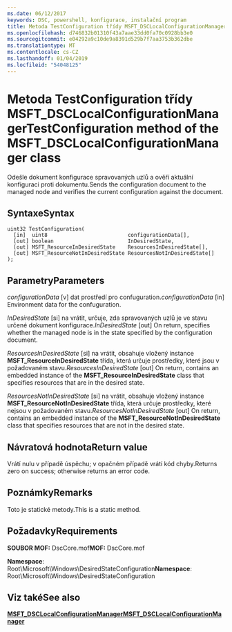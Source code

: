```yaml
---
ms.date: 06/12/2017
keywords: DSC, powershell, konfigurace, instalační program
title: Metoda TestConfiguration třídy MSFT_DSCLocalConfigurationManager
ms.openlocfilehash: d746832b01310f43a7aae33dd0fa70c0928bb3e0
ms.sourcegitcommit: e04292a9c10de9a8391d529b7f7aa3753b362dbe
ms.translationtype: MT
ms.contentlocale: cs-CZ
ms.lasthandoff: 01/04/2019
ms.locfileid: "54048125"
---
```

# <a name="testconfiguration-method-of-the-msftdsclocalconfigurationmanager-class"></a><span data-ttu-id="5c4c0-103">Metoda TestConfiguration třídy MSFT_DSCLocalConfigurationManager</span><span class="sxs-lookup"><span data-stu-id="5c4c0-103">TestConfiguration method of the MSFT_DSCLocalConfigurationManager class</span></span>

<span data-ttu-id="5c4c0-104">Odešle dokument konfigurace spravovaných uzlů a ověří aktuální konfiguraci proti dokumentu.</span><span class="sxs-lookup"><span data-stu-id="5c4c0-104">Sends the configuration document to the managed node and verifies the current configuration against the document.</span></span>

## <a name="syntax"></a><span data-ttu-id="5c4c0-105">Syntaxe</span><span class="sxs-lookup"><span data-stu-id="5c4c0-105">Syntax</span></span>

```mof
uint32 TestConfiguration(
  [in]  uint8                          configurationData[],
  [out] boolean                        InDesiredState,
  [out] MSFT_ResourceInDesiredState    ResourcesInDesiredState[],
  [out] MSFT_ResourceNotInDesiredState ResourcesNotInDesiredState[]
);
```

## <a name="parameters"></a><span data-ttu-id="5c4c0-106">Parametry</span><span class="sxs-lookup"><span data-stu-id="5c4c0-106">Parameters</span></span>

<span data-ttu-id="5c4c0-107">*configurationData* \[v\] dat prostředí pro confuguration.</span><span class="sxs-lookup"><span data-stu-id="5c4c0-107">*configurationData* \[in\] Environment data for the confuguration.</span></span>

<span data-ttu-id="5c4c0-108">*InDesiredState* \[si\] na vrátit, určuje, zda spravovaných uzlů je ve stavu určené dokument konfigurace.</span><span class="sxs-lookup"><span data-stu-id="5c4c0-108">*InDesiredState* \[out\] On return, specifies whether the managed node is in the state specified by the configuration document.</span></span>

<span data-ttu-id="5c4c0-109">*ResourcesInDesiredState* \[si\] na vrátit, obsahuje vložený instance **MSFT_ResourceInDesiredState** třída, která určuje prostředky, které jsou v požadovaném stavu.</span><span class="sxs-lookup"><span data-stu-id="5c4c0-109">*ResourcesInDesiredState* \[out\] On return, contains an embedded instance of the **MSFT_ResourceInDesiredState** class that specifies resources that are in the desired state.</span></span>

<span data-ttu-id="5c4c0-110">*ResourcesNotInDesiredState* \[si\] na vrátit, obsahuje vložený instance **MSFT_ResourceNotInDesiredState** třída, která určuje prostředky, které nejsou v požadovaném stavu.</span><span class="sxs-lookup"><span data-stu-id="5c4c0-110">*ResourcesNotInDesiredState* \[out\] On return, contains an embedded instance of the **MSFT_ResourceNotInDesiredState** class that specifies resources that are not in the desired state.</span></span>

## <a name="return-value"></a><span data-ttu-id="5c4c0-111">Návratová hodnota</span><span class="sxs-lookup"><span data-stu-id="5c4c0-111">Return value</span></span>

<span data-ttu-id="5c4c0-112">Vrátí nulu v případě úspěchu; v opačném případě vrátí kód chyby.</span><span class="sxs-lookup"><span data-stu-id="5c4c0-112">Returns zero on success; otherwise returns an error code.</span></span>

## <a name="remarks"></a><span data-ttu-id="5c4c0-113">Poznámky</span><span class="sxs-lookup"><span data-stu-id="5c4c0-113">Remarks</span></span>

<span data-ttu-id="5c4c0-114">Toto je statické metody.</span><span class="sxs-lookup"><span data-stu-id="5c4c0-114">This is a static method.</span></span>

## <a name="requirements"></a><span data-ttu-id="5c4c0-115">Požadavky</span><span class="sxs-lookup"><span data-stu-id="5c4c0-115">Requirements</span></span>

<span data-ttu-id="5c4c0-116">**SOUBOR MOF:** DscCore.mof</span><span class="sxs-lookup"><span data-stu-id="5c4c0-116">**MOF:** DscCore.mof</span></span>

<span data-ttu-id="5c4c0-117">**Namespace**: Root\Microsoft\Windows\DesiredStateConfiguration</span><span class="sxs-lookup"><span data-stu-id="5c4c0-117">**Namespace**: Root\Microsoft\Windows\DesiredStateConfiguration</span></span>

## <a name="see-also"></a><span data-ttu-id="5c4c0-118">Viz také</span><span class="sxs-lookup"><span data-stu-id="5c4c0-118">See also</span></span>

[<span data-ttu-id="5c4c0-119">**MSFT_DSCLocalConfigurationManager**</span><span class="sxs-lookup"><span data-stu-id="5c4c0-119">**MSFT_DSCLocalConfigurationManager**</span></span>](msft-dsclocalconfigurationmanager.md)